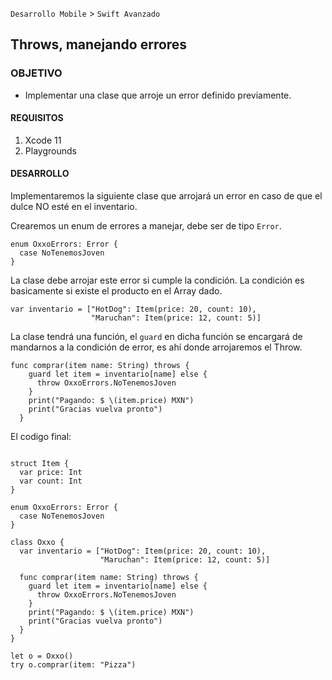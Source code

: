 `Desarrollo Mobile` > `Swift Avanzado`

## Throws, manejando errores

### OBJETIVO

- Implementar una clase que arroje un error definido previamente.

#### REQUISITOS

1. Xcode 11
2. Playgrounds

#### DESARROLLO

Implementaremos la siguiente clase que arrojará un error en caso de que el dulce NO esté en el inventario.

Crearemos un  enum de errores a manejar, debe ser de tipo `Error`.

```
enum OxxoErrors: Error {
  case NoTenemosJoven
}
```

La clase debe arrojar este error si cumple la condición. La condición es basicamente si existe el producto en el Array dado.

```
var inventario = ["HotDog": Item(price: 20, count: 10),
                  "Maruchan": Item(price: 12, count: 5)]
```

La clase tendrá una función, el `guard` en dicha función se encargará de mandarnos a la condición de error, es ahí donde arrojaremos el Throw.

```
func comprar(item name: String) throws {
    guard let item = inventario[name] else {
      throw OxxoErrors.NoTenemosJoven
    }
    print("Pagando: $ \(item.price) MXN")
    print("Gracias vuelva pronto")
  }
```

El codigo final:

```

struct Item {
  var price: Int
  var count: Int
}

enum OxxoErrors: Error {
  case NoTenemosJoven
}

class Oxxo {
  var inventario = ["HotDog": Item(price: 20, count: 10),
                    "Maruchan": Item(price: 12, count: 5)]
  
  func comprar(item name: String) throws {
    guard let item = inventario[name] else {
      throw OxxoErrors.NoTenemosJoven
    }
    print("Pagando: $ \(item.price) MXN")
    print("Gracias vuelva pronto")
  }
}

let o = Oxxo()
try o.comprar(item: "Pizza")
```
  
  